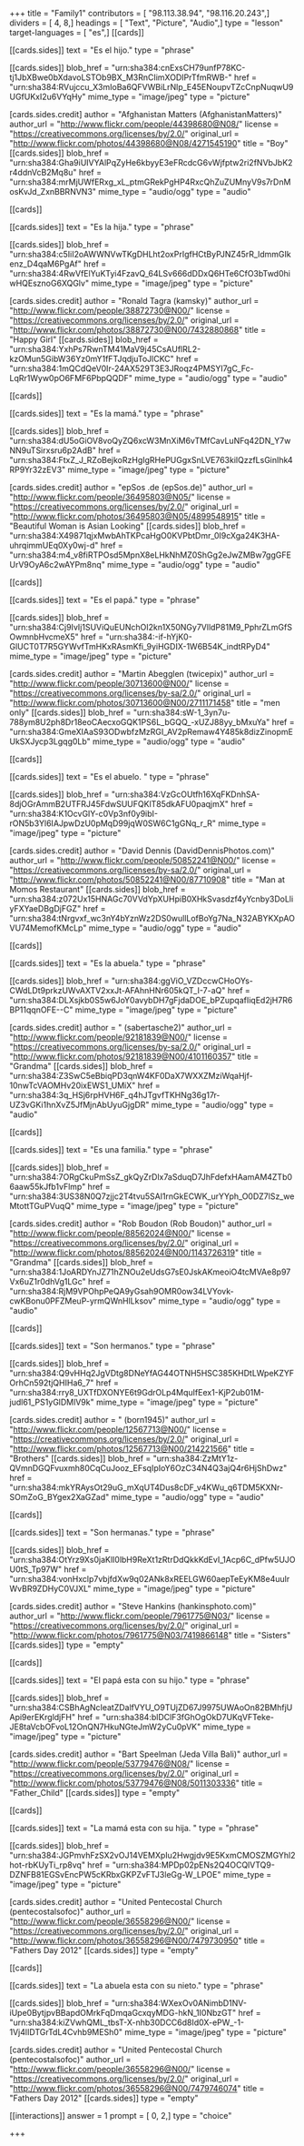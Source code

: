 +++
title = "Family1"
contributors = [ "98.113.38.94", "98.116.20.243",]
dividers = [ 4, 8,]
headings = [ "Text", "Picture", "Audio",]
type = "lesson"
target-languages = [ "es",]
[[cards]]

[[cards.sides]]
text = "Es el hijo."
type = "phrase"

[[cards.sides]]
blob_href = "urn:sha384:cnExsCH79unfP78KC-tj1JbXBwe0bXdavoLSTOb9BX_M3RnCIimXODIPrTfmRWB-"
href = "urn:sha384:RVujccu_X3mIoBa6QFVWBiLrNlp_E45ENoupvTZcCnpNuqwU9UGfUKxI2u6VYqHy"
mime_type = "image/jpeg"
type = "picture"

[cards.sides.credit]
author = "Afghanistan Matters (AfghanistanMatters)"
author_url = "http://www.flickr.com/people/44398680@N08/"
license = "https://creativecommons.org/licenses/by/2.0/"
original_url = "http://www.flickr.com/photos/44398680@N08/4271545190"
title = "Boy"
[[cards.sides]]
blob_href = "urn:sha384:Gha9iUIVYAlPqZyHe6kbyyE3eFRcdcG6vWjfptw2ri2fNVbJbK2r4ddnVcB2Mq8u"
href = "urn:sha384:mrMjUWfERxg_xL_ptmGRekPgHP4RxcQhZuZUMnyV9s7rDnMosKvJd_ZxnBBRNVN3"
mime_type = "audio/ogg"
type = "audio"

[[cards]]

[[cards.sides]]
text = "Es la hija."
type = "phrase"

[[cards.sides]]
blob_href = "urn:sha384:c5IiI2oAWWNVwTKgDHLht2oxPrIgfHCtByPJNZ45rR_ldmmGIkenz_D4qaM6PgAf"
href = "urn:sha384:4RwVfElYuKTyi4FzavQ_64LSv666dDDxQ6HTe6CfO3bTwd0hiwHQEsznoG6XQGlv"
mime_type = "image/jpeg"
type = "picture"

[cards.sides.credit]
author = "Ronald Tagra (kamsky)"
author_url = "http://www.flickr.com/people/38872730@N00/"
license = "https://creativecommons.org/licenses/by/2.0/"
original_url = "http://www.flickr.com/photos/38872730@N00/7432880868"
title = "Happy Girl"
[[cards.sides]]
blob_href = "urn:sha384:YxhPs7RwnTM41MaV9j45CsAUflRL2-kzOMun5GibW36Yz0mY1fFTJqdjuToJlCKC"
href = "urn:sha384:1mQCdQeV0Ir-24AX529T3E3JRoqz4PMSYI7gC_Fc-LqRr1Wyw0pO6FMF6PbpQQDF"
mime_type = "audio/ogg"
type = "audio"

[[cards]]

[[cards.sides]]
text = "Es la mamá."
type = "phrase"

[[cards.sides]]
blob_href = "urn:sha384:dU5oGiOV8voQyZQ6xcW3MnXiM6vTMfCavLuNFq42DN_Y7wNN9uTSirxsru6p2AdB"
href = "urn:sha384:FtxZ_J_RZoBejkoRzHgIgRHePUGgxSnLVE763kilQzzfLsGinIhk4RP9Yr32zEV3"
mime_type = "image/jpeg"
type = "picture"

[cards.sides.credit]
author = "epSos .de (epSos.de)"
author_url = "http://www.flickr.com/people/36495803@N05/"
license = "https://creativecommons.org/licenses/by/2.0/"
original_url = "http://www.flickr.com/photos/36495803@N05/4899548915"
title = "Beautiful Woman is Asian Looking"
[[cards.sides]]
blob_href = "urn:sha384:X49871qjxMwbAhTKPcaHgO0KVPbtDmr_0I9cXga24K3HA-uhrqimmUEq0Xy0wj-d"
href = "urn:sha384:m4_v8fiRTPOsd5MpnX8eLHkNhMZ0ShGg2eJwZMBw7ggGFEUrV9OyA6c2wAYPm8nq"
mime_type = "audio/ogg"
type = "audio"

[[cards]]

[[cards.sides]]
text = "Es el papá."
type = "phrase"

[[cards.sides]]
blob_href = "urn:sha384:Cj9IvIj1SUViQuEUNchOI2kn1X50NGy7VlldP81M9_PphrZLmGfSOwmnbHvcmeX5"
href = "urn:sha384:-if-hYjK0-GlUCT0T7R5GYWvfTmHKxRAsmKfi_9yiHGDIX-1W6B54K_indtRPyD4"
mime_type = "image/jpeg"
type = "picture"

[cards.sides.credit]
author = "Martin Abegglen (twicepix)"
author_url = "http://www.flickr.com/people/30713600@N00/"
license = "https://creativecommons.org/licenses/by-sa/2.0/"
original_url = "http://www.flickr.com/photos/30713600@N00/2711171458"
title = "men only"
[[cards.sides]]
blob_href = "urn:sha384:sW-1_3yn7u-788ym8U2ph8Dr18eoCAecxoGQK1PS6L_bGQQ_-xUZJ88yy_bMxuYa"
href = "urn:sha384:GmeXIAaS93ODwbfzMzRGI_AV2pRemaw4Y485k8dizZinopmEUkSXJycp3Lgqg0Lb"
mime_type = "audio/ogg"
type = "audio"

[[cards]]

[[cards.sides]]
text = "Es el abuelo. "
type = "phrase"

[[cards.sides]]
blob_href = "urn:sha384:VzGcOUtfh16XqFKDnhSA-8djOGrAmmB2UTFRJ45FdwSUUFQKlT85dkAFU0paqjmX"
href = "urn:sha384:K1OcvGIY-c0Vp3nf0y9ibI-rON5b3Yl6IAJpwDzU0pMqD99jqW0SW6C1gGNq_r_R"
mime_type = "image/jpeg"
type = "picture"

[cards.sides.credit]
author = "David Dennis (DavidDennisPhotos.com)"
author_url = "http://www.flickr.com/people/50852241@N00/"
license = "https://creativecommons.org/licenses/by-sa/2.0/"
original_url = "http://www.flickr.com/photos/50852241@N00/87710908"
title = "Man at Momos Restaurant"
[[cards.sides]]
blob_href = "urn:sha384:z072Ux15HNAGc70VVdYpXUHpiB0XHkSvasdzf4yYcnby3DoLliyFXYaeDBgDjFGZ"
href = "urn:sha384:tNrgvxf_wc3nY4bYznWz2DS0wullLofBoYg7Na_N32ABYKXpAOVU74MemofKMcLp"
mime_type = "audio/ogg"
type = "audio"

[[cards]]

[[cards.sides]]
text = "Es la abuela."
type = "phrase"

[[cards.sides]]
blob_href = "urn:sha384:ggViO_VZDccwCHoOYs-CWdLDt9prkzUWvAXTV2xxJt-AFAhnHNr605kQT_I-7-aQ"
href = "urn:sha384:DLXsjkb0S5w6JoY0avybDH7gFjdaDOE_bPZupqafIiqEd2jH7R6BP11qqnOFE--C"
mime_type = "image/jpeg"
type = "picture"

[cards.sides.credit]
author = " (sabertasche2)"
author_url = "http://www.flickr.com/people/92181839@N00/"
license = "https://creativecommons.org/licenses/by-sa/2.0/"
original_url = "http://www.flickr.com/photos/92181839@N00/4101160357"
title = "Grandma"
[[cards.sides]]
blob_href = "urn:sha384:Z3SwC5eBbiqPD3qnW4KF0DaX7WXXZMziWqaHjf-10nwTcVAOMHv20ixEWS1_UMiX"
href = "urn:sha384:3q_HSj6rpHVH6F_q4hJTgvfTKHNg36g17r-UZ3vGKi1hnXvZ5JfMjnAbUyuGjgDR"
mime_type = "audio/ogg"
type = "audio"

[[cards]]

[[cards.sides]]
text = "Es una familia."
type = "phrase"

[[cards.sides]]
blob_href = "urn:sha384:7ORgCkuPmSsZ_gkQyZrDlx7aSduqD7JhFdefxHAamAM4ZTb06aaw55kJfb1vFlmp"
href = "urn:sha384:3US38N0Q7zjjc2T4tvu5SAl1rnGkECWK_urYYph_O0DZ7lSz_weMtottTGuPVuqQ"
mime_type = "image/jpeg"
type = "picture"

[cards.sides.credit]
author = "Rob Boudon (Rob Boudon)"
author_url = "http://www.flickr.com/people/88562024@N00/"
license = "https://creativecommons.org/licenses/by/2.0/"
original_url = "http://www.flickr.com/photos/88562024@N00/1143726319"
title = "Grandma"
[[cards.sides]]
blob_href = "urn:sha384:1JoARDYnJZ71hZNOu2eUdsG7sE0JskAKmeoiO4tcMVAe8p97Vx6uZ1r0dhVg1LGc"
href = "urn:sha384:RjM9VPOhpPeQA9yGsah9OMR0ow34LVYovk-cwKBonu0PFZMeuP-yrmQWnHlLksov"
mime_type = "audio/ogg"
type = "audio"

[[cards]]

[[cards.sides]]
text = "Son hermanos."
type = "phrase"

[[cards.sides]]
blob_href = "urn:sha384:Q9vHHq2JgVDtg8DNeYfAG44OTNH5HSC385KHDtLWpeKZYFOrhCn592tjQHIHa6_7"
href = "urn:sha384:rry8_UXTfDXONYE6t9GdrOLp4MquIfEex1-KjP2ub01M-judl61_PS1yGlDMlV9k"
mime_type = "image/jpeg"
type = "picture"

[cards.sides.credit]
author = " (born1945)"
author_url = "http://www.flickr.com/people/12567713@N00/"
license = "https://creativecommons.org/licenses/by/2.0/"
original_url = "http://www.flickr.com/photos/12567713@N00/214221566"
title = "Brothers"
[[cards.sides]]
blob_href = "urn:sha384:ZzMtY1z-QVmnDGQFvuxmh80CqCuJooz_EFsqIpIoY6OzC34N4Q3ajQ4r6HjShDwz"
href = "urn:sha384:mkYRAysOt29uG_mXqUT4Dus8cDF_v4KWu_q6TDM5KXNr-SOmZoG_BYgex2XaGZad"
mime_type = "audio/ogg"
type = "audio"

[[cards]]

[[cards.sides]]
text = "Son hermanas."
type = "phrase"

[[cards.sides]]
blob_href = "urn:sha384:OtYrz9Xs0jaKlI0lbH9ReXt1zRtrDdQkkKdEvI_1Acp6C_dPfw5UJOU0tS_Tp97W"
href = "urn:sha384:vonHxclp7vbjfdXw9q02ANk8xREELGW60aepTeEyKM8e4uulrWvBR9ZDHyC0VJXL"
mime_type = "image/jpeg"
type = "picture"

[cards.sides.credit]
author = "Steve Hankins (hankinsphoto.com)"
author_url = "http://www.flickr.com/people/7961775@N03/"
license = "https://creativecommons.org/licenses/by/2.0/"
original_url = "http://www.flickr.com/photos/7961775@N03/7419866148"
title = "Sisters"
[[cards.sides]]
type = "empty"

[[cards]]

[[cards.sides]]
text = "El papá esta con su hijo."
type = "phrase"

[[cards.sides]]
blob_href = "urn:sha384:CSBhAgNcIeatZDalfVYU_O9TUjZD67J9975UWAoOn82BMhfjUApi9erEKrgldjFH"
href = "urn:sha384:blDClF3fGhOgOkD7UKqVFTeke-JE8taVcbOFvoL12OnQN7HkuNGteJmW2yCu0pVK"
mime_type = "image/jpeg"
type = "picture"

[cards.sides.credit]
author = "Bart Speelman (Jeda Villa Bali)"
author_url = "http://www.flickr.com/people/53779476@N08/"
license = "https://creativecommons.org/licenses/by/2.0/"
original_url = "http://www.flickr.com/photos/53779476@N08/5011303336"
title = "Father_Child"
[[cards.sides]]
type = "empty"

[[cards]]

[[cards.sides]]
text = "La mamá esta con su hija. "
type = "phrase"

[[cards.sides]]
blob_href = "urn:sha384:JGPmvhFzSX2vOJ14VEMXpIu2Hwgjdv9E5KxmCMOSZMGYhl2hot-rbKUyTi_rp8vq"
href = "urn:sha384:MPDp02pENs2Q4OCQlVTQ9-DZNFB81EGSvEncPW5cKRbxGKPZvFTJ3leGg-W_LPOE"
mime_type = "image/jpeg"
type = "picture"

[cards.sides.credit]
author = "United Pentecostal Church (pentecostalsofoc)"
author_url = "http://www.flickr.com/people/36558296@N00/"
license = "https://creativecommons.org/licenses/by/2.0/"
original_url = "http://www.flickr.com/photos/36558296@N00/7479730950"
title = "Fathers Day 2012"
[[cards.sides]]
type = "empty"

[[cards]]

[[cards.sides]]
text = "La abuela esta con su nieto."
type = "phrase"

[[cards.sides]]
blob_href = "urn:sha384:WXexOv0ANimbD1NV-iUpe0BytjpvBBapdOMrkFqDmqaGcxqyMDG-hkN_1I0NbzGT"
href = "urn:sha384:kiZVwhQML_tbsT-X-nhb30DCC6d8Id0X-ePW_-1-1Vj4lIDTGrTdL4Cvhb9MESh0"
mime_type = "image/jpeg"
type = "picture"

[cards.sides.credit]
author = "United Pentecostal Church (pentecostalsofoc)"
author_url = "http://www.flickr.com/people/36558296@N00/"
license = "https://creativecommons.org/licenses/by/2.0/"
original_url = "http://www.flickr.com/photos/36558296@N00/7479746074"
title = "Fathers Day 2012"
[[cards.sides]]
type = "empty"

[[interactions]]
answer = 1
prompt = [ 0, 2,]
type = "choice"

+++
